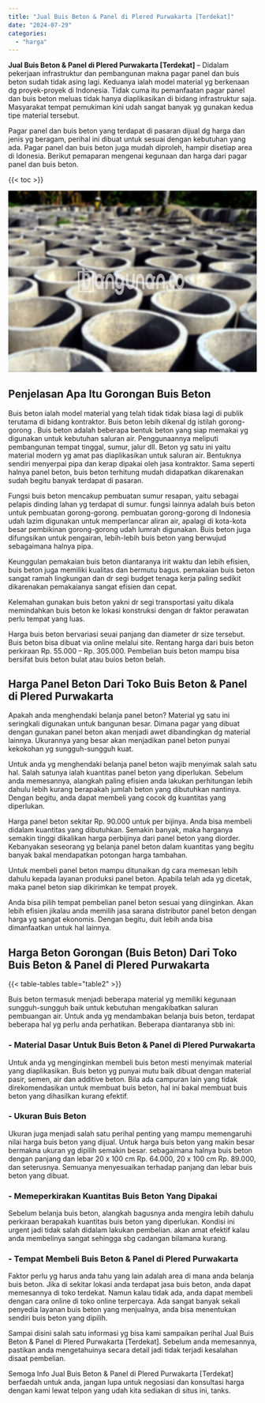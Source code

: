 ```yaml
---
title: "Jual Buis Beton & Panel di Plered Purwakarta [Terdekat]"
date: "2024-07-29"
categories: 
  - "harga"
---
```


**Jual Buis Beton & Panel di Plered Purwakarta \[Terdekat\]** – Didalam pekerjaan infrastruktur dan pembangunan makna pagar panel dan buis beton sudah tidak asing lagi. Keduanya ialah model material yg berkenaan dg proyek-proyek di Indonesia. Tidak cuma itu pemanfaatan pagar panel dan buis beton meluas tidak hanya diaplikasikan di bidang infrastruktur saja. Masyarakat tempat pemukiman kini udah sangat banyak yg gunakan kedua tipe material tersebut.

Pagar panel dan buis beton yang terdapat di pasaran dijual dg harga dan jenis yg beragam, perihal ini dibuat untuk sesuai dengan kebutuhan yang ada. Pagar panel dan buis beton juga mudah diproleh, hampir disetiap area di Idonesia. Berikut pemaparan mengenai kegunaan dan harga dari pagar panel dan buis beton.

{{< toc >}}

![Jual Buis Beton & Panel di Plered Purwakarta [Terdekat]](/images/jual-panel-buis-beton-murah-07.png)

## Penjelasan Apa Itu Gorongan Buis Beton

Buis beton ialah model material yang telah tidak tidak biasa lagi di publik terutama di bidang kontraktor. Buis beton lebih dikenal dg istilah gorong-gorong . Buis beton adalah beberapa bentuk beton yang siap memakai yg digunakan untuk kebutuhan saluran air. Penggunaannya meliputi pembangunan tempat tinggal, sumur, jalur dll. Beton yg satu ini yaitu material modern yg amat pas diaplikasikan untuk saluran air. Bentuknya sendiri menyerpai pipa dan kerap dipakai oleh jasa kontraktor. Sama seperti halnya panel beton, buis beton terhitung mudah didapatkan dikarenakan sudah begitu banyak terdapat di pasaran.

Fungsi buis beton mencakup pembuatan sumur resapan, yaitu sebagai pelapis dinding lahan yg terdapat di sumur. fungsi lainnya adalah buis beton untuk pembuatan gorong-gorong. pembuatan gorong-gorong di Indonesia udah lazim digunakan untuk memperlancar aliran air, apalagi di kota-kota besar pembikinan gorong-gorong udah lumrah digunakan. Buis beton juga difungsikan untuk pengairan, lebih-lebih buis beton yang berwujud sebagaimana halnya pipa.

Keunggulan pemakaian buis beton diantaranya irit waktu dan lebih efisien, buis beton juga memiliki kualitas dan bermutu bagus. pemakaian buis beton sangat ramah lingkungan dan dr segi budget tenaga kerja paling sedikit dikarenakan pemakaianya sangat efisien dan cepat.

Kelemahan gunakan buis beton yakni dr segi transportasi yaitu dikala memindahkan buis beton ke lokasi konstruksi dengan dr faktor perawatan perlu tempat yang luas.

Harga buis beton bervariasi seuai panjang dan diameter dr size tersebut. Buis beton bisa dibuat via online melalui site. Rentang harga dari buis beton perkiraan Rp. 55.000 – Rp. 305.000. Pembelian buis beton mampu bisa bersifat buis beton bulat atau buios beton belah.

## Harga Panel Beton Dari Toko Buis Beton & Panel di Plered Purwakarta

Apakah anda menghendaki belanja panel beton? Material yg satu ini seringkali digunakan untuk bangunan besar. Dimana pagar yang dibuat dengan gunakan panel beton akan menjadi awet dibandingkan dg material lainnya. Ukurannya yang besar akan menjadikan panel beton punyai kekokohan yg sungguh-sungguh kuat.

Untuk anda yg menghendaki belanja panel beton wajib menyimak salah satu hal. Salah satunya ialah kuantitas panel beton yang diperlukan. Sebelum anda memesannya, alangkah paling efisien anda lakukan perhitungan lebih dahulu lebih kurang berapakah jumlah beton yang dibutuhkan nantinya. Dengan begitu, anda dapat membeli yang cocok dg kuantitas yang diperlukan.

Harga panel beton sekitar Rp. 90.000 untuk per bijinya. Anda bisa membeli didalam kuantitas yang dibutuhkan. Semakin banyak, maka harganya semakin tinggi dikalikan harga perbijinya dari panel beton yang diorder. Kebanyakan seseorang yg belanja panel beton dalam kuantitas yang begitu banyak bakal mendapatkan potongan harga tambahan.

Untuk membeli panel beton mampu ditunaikan dg cara memesan lebih dahulu kepada layanan produksi panel beton. Apabila telah ada yg dicetak, maka panel beton siap dikirimkan ke tempat proyek.

Anda bisa pilih tempat pembelian panel beton sesuai yang diinginkan. Akan lebih efisien jikalau anda memilih jasa sarana distributor panel beton dengan harga yg sangat ekonomis. Dengan begitu, duit lebih anda bisa dimanfaatkan untuk hal lainnya.

## Harga Beton Gorongan (Buis Beton) Dari Toko Buis Beton & Panel di Plered Purwakarta

{{< table-tables table="table2" >}}

Buis beton termasuk menjadi beberapa material yg memiliki kegunaan sungguh-sungguh baik untuk kebutuhan mengakibatkan saluran pembuangan air. Untuk anda yg mendambakan belanja buis beton, terdapat beberapa hal yg perlu anda perhatikan. Beberapa diantaranya sbb ini:

### \- Material Dasar Untuk Buis Beton & Panel di Plered Purwakarta

Untuk anda yg menginginkan membeli buis beton mesti menyimak material yang diaplikasikan. Buis beton yg punyai mutu baik dibuat dengan material pasir, semen, air dan additive beton. Bila ada campuran lain yang tidak direkomendasikan untuk membuat buis beton, hal ini bakal membuat buis beton yang dihasilkan kurang efektif.

### \- Ukuran Buis Beton

Ukuran juga menjadi salah satu perihal penting yang mampu memengaruhi nilai harga buis beton yang dijual. Untuk harga buis beton yang makin besar bermakna ukuran yg dipilih semakin besar. sebagaimana halnya buis beton dengan panjang dan lebar 20 x 100 cm Rp. 64.000, 20 x 100 cm Rp. 89.000, dan seterusnya. Semuanya menyesuaikan terhadap panjang dan lebar buis beton yang dibuat.

### \- Memeperkirakan Kuantitas Buis Beton Yang Dipakai

Sebelum belanja buis beton, alangkah bagusnya anda mengira lebih dahulu perkiraan berapakah kuantitas buis beton yang diperlukan. Kondisi ini urgent jadi tidak salah didalam lakukan pembelian. akan amat efektif kalau anda membelinya sangat sehingga sbg cadangan bilamana kurang.

### \- Tempat Membeli Buis Beton & Panel di Plered Purwakarta

Faktor perlu yg harus anda tahu yang lain adalah area di mana anda belanja buis beton. Jika di sekitar lokasi anda terdapat jasa buis beton, anda dapat memesannya di toko terdekat. Namun kalau tidak ada, anda dapat membeli dengan cara online di toko online terpercaya. Ada sangat banyak sekali penyedia layanan buis beton yang menjualnya, anda bisa menentukan sendiri buis beton yang dipilih.

Sampai disini salah satu informasi yg bisa kami sampaikan perihal Jual Buis Beton & Panel di Plered Purwakarta \[Terdekat\]. Sebelum anda memesannya, pastikan anda mengetahuinya secara detail jadi tidak terjadi kesalahan disaat pembelian.

Semoga Info Jual Buis Beton & Panel di Plered Purwakarta \[Terdekat\] berfaedah untuk anda, jangan lupa untuk negosiasi dan konsultasi harga dengan kami lewat telpon yang udah kita sediakan di situs ini, tanks.
